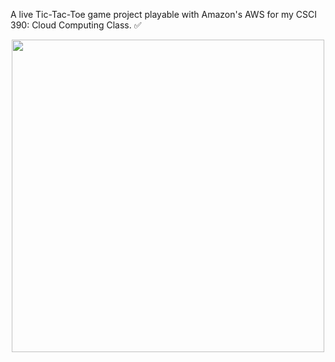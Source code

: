 A live Tic-Tac-Toe game project playable with Amazon's AWS  for my CSCI 390: Cloud Computing Class. ✅



<p align = "center">
  <img src= "https://user-images.githubusercontent.com/24784219/181699934-f9fe7eef-be77-4939-875e-32d9022b4356.jpg" width = "500" height = "500"/>
</p>
